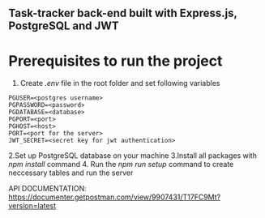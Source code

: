 ## Task-tracker back-end built with Express.js, PostgreSQL and JWT

# Prerequisites to run the project
  1. Create _.env_ file in the root folder and set following variables
```
PGUSER=<postgres username>
PGPASSWORD=<password>
PGDATABASE=<database>
PGPORT=<port>
PGHOST=<host>
PORT=<port for the server>
JWT_SECRET=<secret key for jwt authentication>

```
2.Set up PostgreSQL database on your machine
3.Install all packages with _npm install_ command
4. Run the _npm run setup_ command to create neccessary tables and run the server

API DOCUMENTATION: https://documenter.getpostman.com/view/9907431/T17FC9Mt?version=latest

